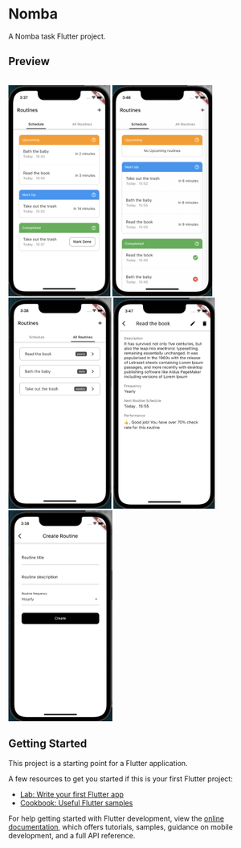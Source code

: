 # Nomba

A Nomba task Flutter project.

## Preview
<br/>
<img src="media/nomba1.png" height="420"/>
<img src="media/nomba4.png" height="420"/>
<img src="media/nomba2.png" height="420"/>
<img src="media/nomba5.png" height="420"/>
<img src="media/nomba3.png" height="420"/>


## Getting Started

This project is a starting point for a Flutter application.

A few resources to get you started if this is your first Flutter project:

- [Lab: Write your first Flutter app](https://docs.flutter.dev/get-started/codelab)
- [Cookbook: Useful Flutter samples](https://docs.flutter.dev/cookbook)

For help getting started with Flutter development, view the
[online documentation](https://docs.flutter.dev/), which offers tutorials,
samples, guidance on mobile development, and a full API reference.
